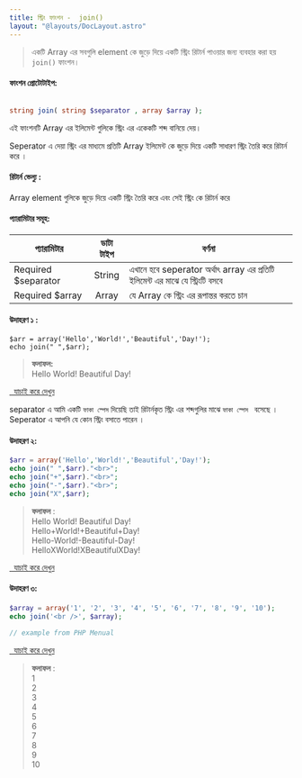 ```yaml
---
title: স্ট্রিং ফাংশন -  join()
layout: "@layouts/DocLayout.astro"
---
```


> একটি Array  এর সবগুলি  element  কে জুড়ে দিয়ে একটি স্ট্রিং রিটার্ন পাওয়ার জন্য ব্যবহার করা হয় `join()` ফাংশন। 

#### ফাংশন প্রোটোটাইপ:

```php

string join( string $separator , array $array );

```


এই ফাংশনটি Array এর ইলিমেন্ট গুলিকে স্ট্রিং এর একেকটি শব্দ বানিয়ে দেয়।  

Seperator এ দেয়া স্ট্রিং এর মাধ্যমে প্রতিটি Array ইলিমেন্ট কে জুড়ে দিয়ে একটি সাধারণ স্ট্রিং তৈরি করে  রিটার্ন  করে । 


#### **রিটার্ন ভেল্যু** : 
Array element গুলিকে জুড়ে দিয়ে একটি স্ট্রিং তৈরি করে এবং সেই স্ট্রিং কে রিটার্ন করে 

#### প্যারামিটার সমূহ:

| প্যারামিটার | ডাটা টাইপ | বর্ণনা |
| --- | :---: | --- |
| <span class="param-required">Required</span> $separator | String | এখানে হবে seperator অর্থাৎ array এর প্রতিটি ইলিমেন্ট এর মাঝে যে স্ট্রিংটি বসবে |
| <span class="param-required">Required</span> $array | Array | যে Array কে স্ট্রিং এর রূপান্তর করতে চান |





#### উদাহরণ ১ :

```
$arr = array('Hello','World!','Beautiful','Day!');
echo join(" ",$arr);
``` 

> **ফলাফল:**<br/>
Hello World! Beautiful Day!

<a class="try-it" href="http://code.runnable.com/VtRd5AbXiqF0ljCY/join-example-1-for-php" target="_blank"><i class="fa fa-play"></i>&nbsp;&nbsp;যাচাই করে দেখুন</a>

separator এ আমি একটি `ফাকা স্পেস` দিয়েছি তাই রিটার্নকৃত স্ট্রিং এর শব্দগুলির মাঝে `ফাকা স্পেস ` বসেছে । 
Seperator এ আপনি যে কোন স্ট্রিং বসাতে পারেন । 
#### উদাহরণ ২:

```php
$arr = array('Hello','World!','Beautiful','Day!');
echo join(" ",$arr)."<br>";
echo join("+",$arr)."<br>";
echo join("-",$arr)."<br>"; 
echo join("X",$arr);
```

> **ফলাফল** :<br/>
 Hello World! Beautiful Day!<br>
 Hello+World!+Beautiful+Day!<br>
 Hello-World!-Beautiful-Day!<br>
 HelloXWorld!XBeautifulXDay!<br>

<a class="try-it" href="http://code.runnable.com/VtReJWk1xZp0XHvB/join-example-2-for-php" target="_blank"><i class="fa fa-play"></i>&nbsp;&nbsp;যাচাই করে দেখুন</a>

#### উদাহরণ ৩:

```php
$array = array('1', '2', '3', '4', '5', '6', '7', '8', '9', '10');    
echo join('<br />', $array);

// example from PHP Menual
```
<a class="try-it" href="http://code.runnable.com/VtReWQbXiqF0ljC6/join-example-3-for-php" target="_blank"><i class="fa fa-play"></i>&nbsp;&nbsp;যাচাই করে দেখুন</a>

> **ফলাফল** :<br/>
1<br/>
2<br/>
3<br/>
4<br/>
5<br/>
6<br/>
7<br/>
8<br/>
9<br/>
10
